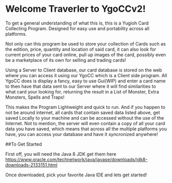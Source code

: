 # Welcome Traverler to YgoCCv2!

To get a general understanding of what this is, this is a Yugioh Card Collecting Program. Designed for easy use and portability across all platforms. 

Not only can this program be used to store your collection of Cards such as the edition, price, quantity and location of said card, it can also look for current prices of your card online, pull up images of the card, possibly even be a marketplace of its own for selling and trading cards!

Using a Server to Client database, our card database is stored on the web where you can access it using our YgoCC which is a Client side program. All YgoCC does is display a fancy, easy to use Gui(WIP) and enter a card name to then have that data sent to our Server where it will find similarities to what card your looking for, returning the result in a List of Monster, Extra Monsters, Spells and Traps!

This makes the Program Lightweight and quick to run. And if you happen to not be around internet, all cards that contain saved data listed above, get saved Locally to your machine and can be accessed without the use of the Internet. Not to mention, the server will even contain a copy of all your card data you have saved, which means that across all the multiple platforms you have, you can access your database and have it syncronized anywhere!

##To Get Started

First off, you will need the Java 8 JDK get them here https://www.oracle.com/technetwork/java/javase/downloads/jdk8-downloads-2133151.html

Once downloaded, pick your favorite Java IDE and lets get started!
